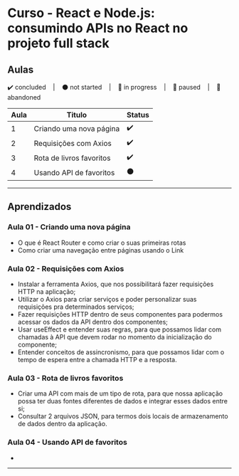 # Curso - React e Node.js: consumindo APIs no React no projeto full stack 

## Aulas
<p>
  ✔️ concluded &nbsp;&nbsp;&nbsp;|&nbsp;&nbsp;&nbsp;
  ⚫ not started &nbsp;&nbsp;&nbsp;|&nbsp;&nbsp;&nbsp;
  🔵 in progress &nbsp;&nbsp;&nbsp;|&nbsp;&nbsp;&nbsp;
  🔶 paused &nbsp;&nbsp;&nbsp;|&nbsp;&nbsp;&nbsp;
  🔴 abandoned 
</p>

| Aula | Titulo | Status |
| --- | --- | --- |
| 1 | Criando uma nova página | ✔️ |
| 2 | Requisições com Axios | ✔️ |
| 3 | Rota de livros favoritos | ✔️ |
| 4 | Usando API de favoritos | ⚫ |


---

## Aprendizados

### Aula 01 - Criando uma nova página
<ul>
  <li>O que é React Router e como criar o suas primeiras rotas</li>
  <li>Como criar uma navegação entre páginas usando o Link</li>
</ul>

### Aula 02 - Requisições com Axios
<ul>
  <li>Instalar a ferramenta Axios, que nos possibilitará fazer requisições HTTP na aplicação;</li>
  <li>Utilizar o Axios para criar serviços e poder personalizar suas requisições pra determinados serviços;</li>
  <li>Fazer requisições HTTP dentro de seus componentes para podermos acessar os dados da API dentro dos componentes;</li>
  <li>Usar useEffect e entender suas regras, para que possamos lidar com chamadas à API que devem rodar no momento da inicialização do componente;</li>
  <li>Entender conceitos de assincronismo, para que possamos lidar com o tempo de espera entre a chamada HTTP e a resposta.</li>
</ul>

### Aula 03 - Rota de livros favoritos
<ul>
  <li>Criar uma API com mais de um tipo de rota, para que nossa aplicação possa ter duas fontes diferentes de dados e integrar esses dados entre si;</li>
  <li>Consultar 2 arquivos JSON, para termos dois locais de armazenamento de dados dentro da aplicação.</li>
</ul>

### Aula 04 - Usando API de favoritos
<ul>
  <li></li>
</ul>


---
